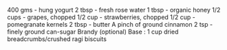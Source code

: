 400 gms - hung yogurt
2 tbsp - fresh rose water
1 tbsp - organic honey
1/2 cups - grapes, chopped
1/2 cup - strawberries, chopped
1/2 cup - pomegranate kernels
2 tbsp - butter
A pinch of ground cinnamon
2 tsp - finely ground can-sugar
Brandy (optional)
Base : 1 cup dried breadcrumbs/crushed ragi biscuits